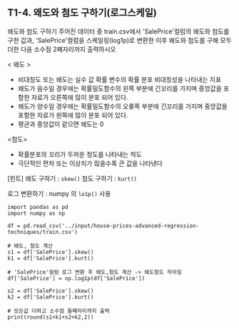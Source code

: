 ## T1-4. 왜도와 첨도 구하기(로그스케일)
  
왜도와 첨도 구하기
주어진 데이터 중 train.csv에서 'SalePrice'컬럼의 왜도와 첨도를 구한 값과, 'SalePrice'컬럼을 스케일링(log1p)로 변환한 이후 왜도와 첨도를 구해 모두 더한 다음 소수점 2째자리까지 출력하시오

< 왜도 >
- 비대칭도 또는 왜도는 실수 값 확률 변수의 확률 분포 비대칭성을 나타내는 지표
- 왜도가 음수일 경우에는 확률밀도함수의 왼쪽 부분에 긴꼬리를 가지며 중앙값을 포함한 자료가 오른쪽에 많이 분포 되어 있다.
- 왜도가 양수일 경우에는 확률밀도함수의 오릊쪽 부분에 긴꼬리를 가지며 중앙값을 포함한 자료가 왼쪽에 많이 분포 되어 있다.
- 평균과 중앙값이 같으면 왜도는 0

<첨도>
- 확률분포의 꼬리가 두꺼운 정도를 나타내는 척도
- 극단적인 편차 또는 이상치가 많을수록 큰 값을 나타낸다

[힌트]
왜도 구하기 : ```skew()```
첨도 구하기 : ```kurt()```

로그 변환하기 : numpy 의 ```lo1p()``` 사용
```python3
import pandas as pd
import numpy as np

df = pd.read_csv('../input/house-prices-advanced-regression-techniques/train.csv')

# 왜도, 첨도 계산
s1 = df['SalePrice'].skew()
k1 = df['SalePrice'].kurt()

# 'SalePrice'컬럼 로그 변환 후 왜도,첨도 계산 -> 왜도첨도 작아짐
df['SalePrice'] = np.log1p(df['SalePrice'])

s2 = df['SalePrice'].skew()
k2 = df['SalePrice'].kurt()

# 모든값 더하고 소수점 둘째자리까지 출력
print(round(s1+k1+s2+k2,2))
```
